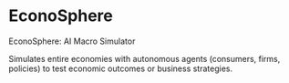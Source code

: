 # EconoSphere
EconoSphere: AI Macro Simulator

Simulates entire economies with autonomous agents (consumers, firms, policies) to test economic outcomes or business strategies.
